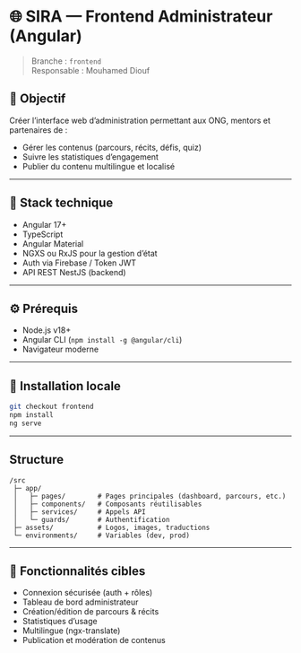 # 🌐 SIRA — Frontend Administrateur (Angular)

> Branche : `frontend`  
> Responsable : Mouhamed Diouf

## 🎯 Objectif

Créer l’interface web d’administration permettant aux ONG, mentors et partenaires de :
- Gérer les contenus (parcours, récits, défis, quiz)
- Suivre les statistiques d’engagement
- Publier du contenu multilingue et localisé

---

## 🚀 Stack technique

- Angular 17+
- TypeScript
- Angular Material
- NGXS ou RxJS pour la gestion d’état
- Auth via Firebase / Token JWT
- API REST NestJS (backend)

---

## ⚙️ Prérequis

- Node.js v18+
- Angular CLI (`npm install -g @angular/cli`)
- Navigateur moderne

---

## 🧪 Installation locale

```bash
git checkout frontend
npm install
ng serve
```

---

## Structure
```
/src
 ├─ app/
 │   ├─ pages/        # Pages principales (dashboard, parcours, etc.)
 │   ├─ components/   # Composants réutilisables
 │   ├─ services/     # Appels API
 │   └─ guards/       # Authentification
 ├─ assets/           # Logos, images, traductions
 └─ environments/     # Variables (dev, prod)
```

---

## 📌 Fonctionnalités cibles
- Connexion sécurisée (auth + rôles)
- Tableau de bord administrateur
- Création/édition de parcours & récits
- Statistiques d’usage
- Multilingue (ngx-translate)
- Publication et modération de contenus
